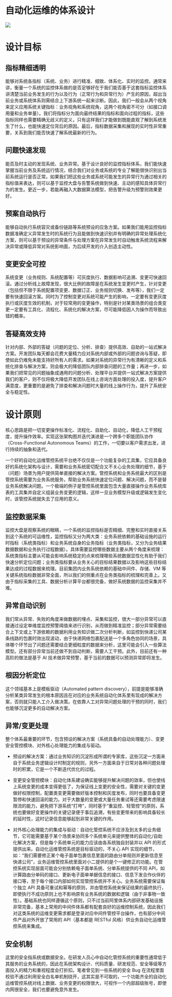 # 自动化运维的体系设计

![](https://i.postimg.cc/1tN421vc/image.png)

# 设计目标

## 指标精细透明

能够对系统各指标（系统、业务）进行精准、细致、体系化、实时的监控。通常来讲，衡量一个系统的监控体系做的是否足够好在于我们能否基于这套指标监控体系讲清楚当前业务发生的行为以及行为（正常行为和异常行为）产生的原因，超出当前业务或系统体系则需结合上下游系统一起来诊断。因此，我们一般会从两个视角来定义应用系统关键指标：业务视角和系统视角，这两个视角密不可分（如接口调用量和业务单量）。我们将指标分为面向最终结果的指标和面向过程的指标，这些指标同样也需要精确无歧义的定义，只有这样我们才能做到既能直观了解到系统发生了什么，也能快速定位背后的原因。最后，指标数据采集和展现的实时性非常重要，关系到我们能否快速了解系统最新的行为。

## 问题快速发现

能否及时主动的发现系统、业务异常。基于设计良好的监控指标体系，我们能快速掌握当前业务及系统运行情况，结合我们对业务或系统的专业了解能很快识别出当前系统运行是否正常。如果我们把这些业务或系统可能发生的异常行为通过相关的指标值来表达，则可以基于监控大盘与告警系统做到快速、主动的感知具体异常行为的发生。更近一步，若能再融入大数据算法模型，把告警升级为预警则效果更好。

## 预案自动执行

能够自动执行系统容灾或备份链路等系统预设的应急方案。如果我们能用监控指标数据准确定义异常发生时的系统行为且能做到快速识别并有明确的异常处理系统化方案，则可以基于预设的异常条件与处理方案在异常发生时自动触发系统流程来解决异常或降低异常对系统影响面，为后续开发的介入创造主动性。

## 变更安全可控

系统变更（业务规则、系统配置等）可灰度执行、数据影响可追溯、变更可快速回滚。通过分析线上故障发现，很大比例的故障是在系统发生变更时产生，针对变更（包括但不限于系统配置项变更、数据订正、业务规则切换、发布等），我们一定要有快速回滚方案。同时为了控制变更对系统可能产生的影响，一定要有变更灰度执行或灰度生效的机制，对于较常用的变更操作，特别是针对某类场景的组合类变更一定要有工具化、流程化、系统化的解决方案，尽可能降低因人为操作而导致出错的概率。

## 答疑高效支持

针对内部、外部的答疑（问题的定位、分析、排查）提供高效、自助的一站式解决方案。开发团队每天都会花费大量精力应对系统内部或外部的问题咨询与答疑，即使如此仍难免未能支持好所有人的需求。如果对系统的异常行为有清晰的定义和系统化排查与解决方案，则会极大的降低团队内部排查问题的工作量；再进一步，如果我们把常见的问题抽象成通用的问题分析、处理平台并提供一站式解决方案提供我们的客户，则不仅将极大降低开发团队在线上咨询方面处理的投入度，提升客户满意度，更重要的是避免了排查和解决问题时大量的线上操作行为，提升了系统安全与稳定性。

# 设计原则

核心思路是把一切变更操作标准化、流程化、自助化、自动化，降低人工干预程度，提升操作效率。实现这张架构图并迭代演进是一个跨多个职能团队协作（Cross-Functional Autonomous Teams）的工作，一切要以客户需求出发，进行持续的抽象和迭代。

一个好的自动化运维管控系统平台绝不仅仅是一个功能复杂的工具集，它应具备良好的系统化架构与设计，需要和业务系统密切配合又不关心业务处理的细节，基于（问题）场景为用户提供简单直接的解决方案。管控系统和业务系统最大的区别是管控系统需要为业务系统服务，帮助业务系统快速定位问题、解决问题，而不是替业务系统解决问题。一个极端的例子是管控系统里面包含大量直接操作业务系统库表的工具集并自定义组装业务变更的逻辑，这样一旦业务模型升级或逻辑发生变化时，该管控系统就失去了应用的意义。

## 监控数据采集

监控大盘是观察系统的眼睛，一个系统的监控指标是否精细、完整和实时直接关系到这个系统的可运维性，监控指标又分为两大类：业务系统依赖的基础设施的运行时指标（系统类指标）和业务系统自身的业务指标（业务类指标，又分为业务结果数据数据和业务执行过程数据）。具体需要监控哪些数据主要从两个角度来梳理：系统类指标主要从可能会影响系统稳定的点来梳理哪些系统数据显性化有助于我们快速分析定位问题；业务类指标要从业务关心的目标结果数据以及影响这些目标结果达成的过程数据来梳理。目前集团内业务系统依赖的基础中间件、存储、VM 等关键系统指标数据非常全面，所以我们的侧重点在业务类指标的梳理和完善上。又由于指标采集的工具、数据分析计算平台都很完备，做好系统数据的监控采集并不难。

## 异常自动识别

我们常从异常、失败的角度来做数据的埋点、采集和监控，很大一部分异常可以直接通过设定单维度监控预警阈值来进行识别，从而做到精准监控；部分异常需要结合上下文或上下游依赖的数据利用业务知识做二次分析判断，如监控到快递公司某条线路的包裹时效出现波动，由于快递网络包裹配送是一个多角色协同的场景，具体哪个环节出了问题还需要结合更细粒度的数据来分析，这里可能会引入一些算法模型。还有部分异常当前还做不到自动判断，需要人工干预。此外，目前还有一种高阶的做法是基于 AI 技术做异常预警，基于当前的数据可以预测异常即将发生。

## 根因分析定位

这个领域基本上是模板驱动（Automated pattern discovery），前提是能够准确分析某类异常发生的根本原因且在对应的业务系统自动化体系里有现成的解决方案，否则就只能人工介入做决策。在依靠人工对异常问题处理的干预的同时，我们也能够沉淀更多的自动解决方案。

## 异常/变更处理

整个体系最重要的环节，包含预设的解决方案（系统具备的自动处理能力）、变更安全管控模块、对外核心处理能力的集成与驱动。

- 预设的解决方案：通过业务知识的沉淀形成所谓的专家库，这些沉淀一方面来自于系统业务逻辑设计时制定的规则，另外一方面来自于日常对各种问题处理时的积累，它是一个不断迭代优化的过程。

- 变更安全管控模块：自动化体系建设确实能够提升解决问题的效率，但也使线上系统变更的成本变得更低了，为保证线上变更的安全性，需要对关键的变更做好权限控制，配置类变更需要做好版本控制和灰度发布，同时也要具备变更暂停和快速回滚的能力。对于大数量的变更或大量任务重试等还需要考虑限速限流的能力，避免把下游系统“打垮”，同时基于“重监控、轻管控”的原则，系统也要做好变更操作的关键记录便于事后追溯，有些变更带来的影响具备较长的延时性，这时记录信息能够起到非常关键的作用。

- 对外核心处理能力的集成与驱动：自动化管控系统不应涉及到太多的业务细节，它可能需要基于某个场景来协同多个系统单元来提供整体的自动化/自助化解决方案，但是每个系统单元的能力应该由各系统独自封装并以 API 的形式提供出来。自动化运维管控系统是目标驱动的，不关心 API 实现的细节，如：“我们需要修正某个电子面单包裹信息里面的路由分单规则并更新信息至快递公司”，业务运维管控系统里面对小二提供的是个一键修正的功能。在管控系统实现层面可能会分别依赖电子面单系统、分单系统提供的不同 API，如计算路由分单码的接口、更新电子面单单据信息的接口、信息下发合作伙伴的接口等，至于每个接口内部如何实现管控系统并不关心。业务系统需要保证每个独立 API 具备可重试和幂等的原则，并由管控系统来保证结果的最终执行，即使执行不成功原则上也不影响原有业务系统的数据和逻辑（由于非事物一致性）。基础系统也同样遵循这个原则，只不过当前阿里体系内部研发基础设施非常完备，基本上常用的中间件体系都有配套良好的运维控制系统，因此我们对这类系统的运维变更需求都是登录对应中间件管控平台操作，也有部分中间件产品对外开放了常用的 API（基本都是 RESTful 风格）供业务自动化运维管控系统来集成。

## 安全机制

这里的安全指系统或数据安全。在研发人员心中自动化管控系统的重要性通常低于其服务的业务系统的，因此在系统架构设计、代码质量、研发规范、安全等级等方面投入的精力和重视程度会打折扣。笔者曾见到一些系统的安全 Bug 在流程里面校验不通过利用安全白名单机制绕开，这其实是不可取的，一个功能齐全的自动化运维管控系统对线上数据、业务变更的权限很大，可视作一个内部超级账号，即使内网很安全，我们也要避免意外发生。
